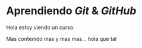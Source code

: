 # Aprendiendo _Git_ & _GitHub_

Hola estoy viendo un curso.

Mas contenido
mas y mas
mas...
hola que tal
